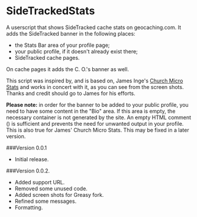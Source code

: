 # SideTrackedStats
A userscript that shows SideTracked cache stats on geocaching.com. It adds the SideTracked banner in the following places:

* the Stats Bar area of your profile page;
* your public profile, if it doesn't already exist there;
* SideTracked cache pages.

On cache pages it adds the C. O.'s banner as well.

This script was inspired by, and is based on, James Inge's [Church Micro Stats](https://openuserjs.org/scripts/JRI/Church_Micro_Stats) and works in
concert with it, as you can see from the screen shots. Thanks and credit should go to James for his efforts.

__Please note:__ in order for the banner to be added to your public profile, you need to have some content in the "Bio" area. If this area is empty,
the necessary container is not generated by the site. An empty HTML comment (<!-- -->) is sufficient and prevents the need for unwanted output in your
profile. This is also true for James' Church Micro Stats. This may be fixed in a later version.

###Version 0.0.1
 * Initial release.

###Version 0.0.2.
 * Added support URL.
 * Removed some unused code.
 * Added screen shots for Greasy fork.
 * Refined some messages.
 * Formatting.